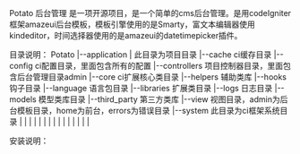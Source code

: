 
Potato 后台管理
是一项开源项目，是一个简单的cms后台管理。是用codeIgniter框架amazeui后台模板，模板引擎使用的是Smarty，富文本编辑器使用kindeditor，时间选择器使用的是amazeui的datetimepicker插件。

目录说明：
Potato  |--application  |                                                        此目录为项目目录
                        |--cache                                                 ci缓存目录
                        |--config                                                ci配置目录，里面包含所有的配置
                        |--controllers                                           项目控制器目录，里面包含后台管理目录admin
                        |--core                                                  ci扩展核心类目录
                        |--helpers                                               辅助类库
                        |--hooks                                                 钩子目录
                        |--language                                              语言包目录
                        |--libraries                                             扩展类目录
                        |--logs                                                  日志目录
                        |--models                                                模型类库目录
                        |--third_party                                           第三方类库
                        |--view                                                  视图目录，admin为后台模板目录，home为前台，errors为错误目录
        |--system  此目录为ci框架系统目录
        |
        |
        |
        |
        |
        |
        |
        |
        |
        |
        |
        |
        |
        |
        |






安装说明：